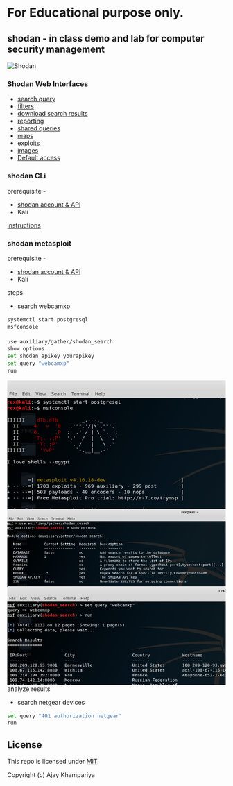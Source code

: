 # For Educational purpose only.

## shodan - in class demo and lab for computer security management 

![Shodan](https://blog.shodan.io/content/images/2015/02/shodan-logo-white.png "Shodan logo")

### Shodan Web Interfaces
* [search query](https://www.shodan.io/search?query=Minecraft+Server+port%3A25565) 
* [filters](https://www.shodan.io/search?query=city%3Aomaha+vuln%3ACVE-2014-0160)
* [download search results](https://www.shodan.io/search?query=city%3AOmaha+Minecraft+Server+port%3A25565)
* [reporting](https://www.shodan.io/report)
* [shared queries](https://www.shodan.io/explore)
* [maps](https://maps.shodan.io/#16.720385051693988/3.515625/3/pirate/product:MySQL)
* [exploits](https://exploits.shodan.io/?q=TP-Link)
* [images](https://www.shodan.io/search?query=has_screenshot%3Atrue+authentication+disabled)
* [Default access](https://www.shodan.io/search?query=country%3ATN+%22orange%22)

### shodan CLi 
prerequisite  -
* [shodan account & API](https://account.shodan.io/) 
* Kali 

[instructions](https://cli.shodan.io/)

### shodan metasploit
prerequisite  -
* [shodan account & API](https://account.shodan.io/) 
* Kali 

steps
* search webcamxp
```bash
systemctl start postgresql
msfconsole

use auxiliary/gather/shodan_search
show options 
set shodan_apikey yourapikey
set query "webcamxp"
run
```
<img style="float: right;" src="ss1.PNG">
<img style="float: right;" src="ss2.PNG">
<img style="float: right;" src="ss3.PNG">

analyze results
* search netgear devices
```bash
set query "401 authorization netgear"
run
```

## License
This repo is licensed under [MIT](/LICENSE).

Copyright (c) Ajay Khampariya
